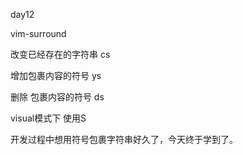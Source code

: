 day12

vim-surround

改变已经存在的字符串 cs <existing> <desired>

增加包裹内容的符号 ys

删除 包裹内容的符号 ds

visual模式下 使用S


开发过程中想用符号包裹字符串好久了，今天终于学到了。